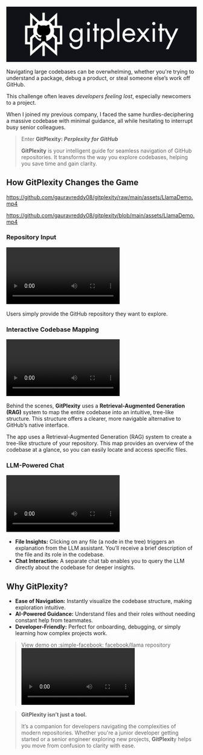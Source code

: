 ![](https://github.com/gauravreddy08/gitplexity/raw/main/assets/logo-spaced.png)

Navigating large codebases can be overwhelming, whether you're trying to understand a package, debug a product, or steal someone else’s work off GitHub. 

This challenge often leaves *developers feeling lost*, especially newcomers to a project. 

When I joined my previous company, I faced the same hurdles-deciphering a massive codebase with minimal guidance, all while hesitating to interrupt busy senior colleagues.

> Enter **GitPlexity: *Perplexity for GitHub***
> 
> **GitPlexity** is your intelligent guide for seamless navigation of GitHub repositories. It transforms the way you explore codebases, helping you save time and gain clarity.

## **How GitPlexity Changes the Game**
https://github.com/gauravreddy08/gitplexity/raw/main/assets/LlamaDemo.mp4

https://github.com/gauravreddy08/gitplexity/blob/main/assets/LlamaDemo.mp4

### **Repository Input**

![](https://github.com/gauravreddy08/gitplexity/raw/main/assets/demo-p1.mp4)

Users simply provide the GitHub repository they want to explore.

### **Interactive Codebase Mapping**

![](https://github.com/gauravreddy08/gitplexity/raw/main/assets/demp-p2.mp4)

Behind the scenes, **GitPlexity** uses a **Retrieval-Augmented Generation (RAG)** system to map the entire codebase into an intuitive, tree-like structure. This structure offers a clearer, more navigable alternative to GitHub’s native interface.

The app uses a Retrieval-Augmented Generation (RAG) system to create a tree-like structure of your repository. This map provides an overview of the codebase at a glance, so you can easily locate and access specific files.

### **LLM-Powered Chat**

![](https://github.com/gauravreddy08/gitplexity/raw/main/assets/demo-p3.mp4)

* **File Insights:** Clicking on any file (a node in the tree) triggers an explanation from the LLM assistant. You’ll receive a brief description of the file and its role in the codebase.
* **Chat Interaction:** A separate chat tab enables you to query the LLM directly about the codebase for deeper insights.

## **Why GitPlexity?**
* **Ease of Navigation:** Instantly visualize the codebase structure, making exploration intuitive.
* **AI-Powered Guidance:** Understand files and their roles without needing constant help from teammates.
* **Developer-Friendly:** Perfect for onboarding, debugging, or simply learning how complex projects work.

> View demo on :simple-facebook: facebook/llama repository
> ![](https://github.com/gauravreddy08/gitplexity/raw/main/assets/LlamaDemo.mp4)



> **GitPlexity isn’t just a tool.**
> 
> It’s a companion for developers navigating the complexities of modern repositories. Whether you're a junior developer getting started or a senior engineer exploring new projects, **GitPlexit**y helps you move from confusion to clarity with ease.